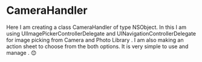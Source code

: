 # CameraHandler
Here I am creating a class CameraHandler of type NSObject. 
In this I am using UIImagePickerControllerDelegate and UINavigationControllerDelegate for image picking from Camera and Photo Library .
I am also making an action sheet to choose from the both options. 
It is very simple to use and manage . 😊

 
